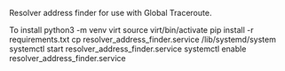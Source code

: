 Resolver address finder for use with Global Traceroute.

To install
python3 -m venv virt
source virt/bin/activate
pip install -r requirements.txt
cp resolver_address_finder.service /lib/systemd/system
systemctl start resolver_address_finder.service
systemctl enable resolver_address_finder.service
